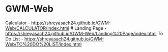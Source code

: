 # GWM-Web

Calculator - https://shreyasach24.github.io/GWM-Web/CALCULATOR/index.html #
Landing Page - https://shreyasach24.github.io/GWM-Web/Landing%20Page/index.html
To Do List - https://shreyasach24.github.io/GWM-Web/TO%20DO%20LIST/index.html

